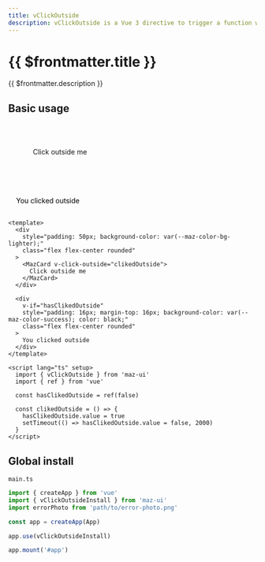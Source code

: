 ```yaml
---
title: vClickOutside
description: vClickOutside is a Vue 3 directive to trigger a function when the user clicks outside an element
---
```


# {{ $frontmatter.title }}

{{ $frontmatter.description }}

## Basic usage

<div
  style="padding: 50px; background-color: var(--maz-color-bg-lighter);"
  class="flex flex-center rounded"
>
  <MazCard v-click-outside="clikedOutside">
    Click outside me
  </MazCard>
</div>

<div
  v-if="hasClikedOutside"
  style="padding: 16px; margin-top: 16px; background-color: var(--maz-color-success); color: black;"
  class="flex flex-center rounded"
>
  You clicked outside
</div>

```vue
<template>
  <div
    style="padding: 50px; background-color: var(--maz-color-bg-lighter);"
    class="flex flex-center rounded"
  >
    <MazCard v-click-outside="clikedOutside">
      Click outside me
    </MazCard>
  </div>

  <div
    v-if="hasClikedOutside"
    style="padding: 16px; margin-top: 16px; background-color: var(--maz-color-success); color: black;"
    class="flex flex-center rounded"
  >
    You clicked outside
  </div>
</template>

<script lang="ts" setup>
  import { vClickOutside } from 'maz-ui'
  import { ref } from 'vue'

  const hasClikedOutside = ref(false)

  const clikedOutside = () => {
    hasClikedOutside.value = true
    setTimeout(() => hasClikedOutside.value = false, 2000)
  }
</script>
```

## Global install

`main.ts`

```typescript
import { createApp } from 'vue'
import { vClickOutsideInstall } from 'maz-ui'
import errorPhoto from 'path/to/error-photo.png'

const app = createApp(App)

app.use(vClickOutsideInstall)

app.mount('#app')
```

<script lang="ts" setup>
  import { ref } from 'vue'
  import { vClickOutside } from 'maz-ui/package/index'

  const hasClikedOutside = ref(false)

  const clikedOutside = () => {
    hasClikedOutside.value = true
    setTimeout(() => hasClikedOutside.value = false, 2000)
  }
</script>
